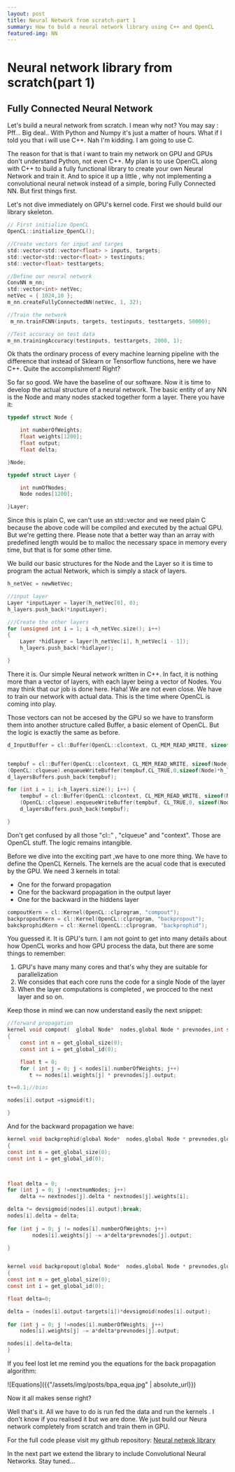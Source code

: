 ```yaml
---
layout: post
title: Neural Network from scratch-part 1
summary: How to buld a neural network library using C++ and OpenCL
featured-img: NN
---
```


# Neural network library from scratch(part 1)

## Fully Connected Neural Network

Let's build a neural network from scratch. I mean why not?
You may say : Pff... Big deal.. With Python and Numpy it's just a matter of hours. What if I told you that i will use C++. Nah I'm kidding. I am going to use C.

The reason for that is that i want to train my network on GPU and GPUs don't understand Python, not even C++. My plan is to use OpenCL along with C++ to build a fully functional library to create your own Neural Network and train it. And to spice it up a little , why not implementing a convolutional neural netwok instead of a simple, boring Fully Connected NN. But first things first.

Let's not dive immediately on GPU's kernel code. First we should build our library skeleton.

```c
// First initialize OpenCL
OpenCL::initialize_OpenCL();

//Create vectors for input and targes
std::vector<std::vector<float> > inputs, targets;
std::vector<std::vector<float> > testinputs;
std::vector<float> testtargets;

//Define our neural network
ConvNN m_nn;
std::vector<int> netVec; 
netVec = { 1024,10 };
m_nn.createFullyConnectedNN(netVec, 1, 32);

//Train the network
 m_nn.trainFCNN(inputs, targets, testinputs, testtargets, 50000);

//Test accuracy on test data
m_nn.trainingAccuracy(testinputs, testtargets, 2000, 1);

```

Ok thats the ordinary process of every machine learning pipeline with the difference that instead of Sklearn or Tensorflow functions, here we have C++. Quite the accomplishment! Right? 

So far so good. We have the baseline of our software. Now it is time to develop the actual structure of a neural network. The basic entity of any NN is the Node and many nodes stacked together form a layer. There you have it:

```c
typedef struct Node {

    int numberOfWeights;
	float weights[1200];
	float output;
	float delta;

}Node;

typedef struct Layer {

	int numOfNodes;
	Node nodes[1200];

}Layer;
```

Since this is plain C, we can't use an std::vector and we need plain C because the above code will be compiled and executed by the actual GPU. But we're getting there. Please note that a better way than an array with predefined length would be to malloc the necessary space in memory every time, but that is for some other time.  

We build our basic structures for the Node and the Layer so it is time to program the actual Network, which is simply a stack of layers.

```c
h_netVec = newNetVec;

//input layer
Layer *inputLayer = layer(h_netVec[0], 0);
h_layers.push_back(*inputLayer);

///Create the other layers
for (unsigned int i = 1; i <h_netVec.size(); i++)
{
	Layer *hidlayer = layer(h_netVec[i], h_netVec[i - 1]);
	h_layers.push_back(*hidlayer);

}

```

There it is. Our simple Neural network written in C++. In fact, it is nothing more than a vector of layers, with each layer being a vector of Nodes. You may think that our job is done here. Haha! We are not even close. We have to train our network with actual data. This is the time where OpenCL is coming into play.

Those vectors can not be accesed by the GPU so we have to transform them into another structure called Buffer, a basic element of OpenCL. But the logic is exactly the same as before.

```c
d_InputBuffer = cl::Buffer(OpenCL::clcontext, CL_MEM_READ_WRITE, sizeof(float)*inpdim*inpdim);


tempbuf = cl::Buffer(OpenCL::clcontext, CL_MEM_READ_WRITE, sizeof(Node)*h_layers[0].numOfNodes);
(OpenCL::clqueue).enqueueWriteBuffer(tempbuf,CL_TRUE,0,sizeof(Node)*h_layers[0].numOfNodes,h_layers[0].nodes);
d_layersBuffers.push_back(tempbuf);

for (int i = 1; i<h_layers.size(); i++) {
	tempbuf = cl::Buffer(OpenCL::clcontext, CL_MEM_READ_WRITE, sizeof(Node)*h_layers[i].numOfNodes);
	(OpenCL::clqueue).enqueueWriteBuffer(tempbuf, CL_TRUE,0, sizeof(Node)*h_layers[i].numOfNodes, h_layers[i].nodes);
	d_layersBuffers.push_back(tempbuf);

}

```

Don't get confused by all those "cl::" , "clqueue" and "context". Those are OpenCL stuff. The logic remains intangible.

Before we dive into the exciting part ,we have to one more thing. We have to define the OpenCL Kernels. The kernels are the acual code that is executed by the GPU.
We need 3 kernels in total:
* One for the forward propagation
* One for the backward propagation in the output layer
* One for the backward in the hiddens layer

```c
compoutKern = cl::Kernel(OpenCL::clprogram, "compout");
backpropoutKern = cl::Kernel(OpenCL::clprogram, "backpropout");
bakckprophidKern = cl::Kernel(OpenCL::clprogram, "backprophid");

```

You guessed it. It is GPU's turn. I am not goint to get into many details about how OpenCL works and how GPU process the data, but there are some things to remember:

1. GPU's have many many cores and that's why they are suitable for parallelization
2. We consides that each core runs the code for a single Node of the layer
3. When the layer computations is completed , we procced to the next layer and so on.

Keep those in mind we can now understand easily the next snippet:

```c
//forward propagation
kernel void compout(  global Node*  nodes,global Node * prevnodes,int softflag)
{
    const int n = get_global_size(0);
    const int i = get_global_id(0);

    float t = 0;
    for ( int j = 0; j < nodes[i].numberOfWeights; j++)
       t += nodes[i].weights[j] * prevnodes[j].output;

t+=0.1;//bias

nodes[i].output =sigmoid(t);	

}

```
And for the backward propagation we have:

```c
kernel void backprophid(global Node*  nodes,global Node * prevnodes,global Node *nextnodes,int nextnumNodes,float a)
{
const int n = get_global_size(0);
const int i = get_global_id(0);



float delta = 0;
for (int j = 0; j !=nextnumNodes; j++)
	delta += nextnodes[j].delta * nextnodes[j].weights[i];

delta *= devsigmoid(nodes[i].output);break;
nodes[i].delta = delta;
   
for (int j = 0; j != nodes[i].numberOfWeights; j++)
        nodes[i].weights[j] -= a*delta*prevnodes[j].output;

}


kernel void backpropout(global Node*  nodes,global Node * prevnodes,global float* targets,float a,int softflag )
{
const int n = get_global_size(0);
const int i = get_global_id(0);

float delta=0;

delta = (nodes[i].output-targets[i])*devsigmoid(nodes[i].output);
		
for (int j = 0; j !=nodes[i].numberOfWeights; j++)
	nodes[i].weights[j] -= a*delta*prevnodes[j].output;

nodes[i].delta=delta;
}
```

If you feel lost let me remind you the equations for the back propagation algorithm:

![Equations]({{"/assets/img/posts/bpa_equa.jpg" | absolute_url}})

Now it all makes sense right?

Well that's it. All we have to do is run fed the data and run the kernels . I don't know if you realised it but we are done. We just build our Neura network completely from scratch and train them in GPU.

For the full code please visit my github repository: [Neural netwok library](https://github.com/SergiosKar/Convolutional-Neural-Network)

In the next part we extend the library to include Convolutional Neural Networks. Stay tuned...
